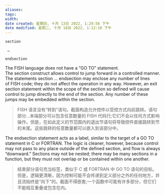```yaml
---
aliases: 
tags: 
width:
date created: 星期四, 十月 13日 2022, 1:29:56 下午
date modified: 星期二, 十月 18日 2022, 1:12:18 下午
---
```

```fish
section

 …

endsection
```

The FISH language does not have a “GO TO” statement. The section construct allows control to jump forward in a controlled manner. The statements section … endsection may enclose any number of lines of FISH code; they do not affect the operation in any way. However, an exit section statement within the scope of the section so defined will cause control to jump directly to the end of the section. Any number of these jumps may be embedded within the section. 
>FISH 语言没有“转到”语句。截面构造允许控件以受控方式向前跳转。语句部分...末端部分可以包含任意数量的 FISH 代码行;它们不会以任何方式影响操作。但是，在如此定义的节范围内的退出节语句将导致控件直接跳转到节的末尾。这些跳转的任意数量都可以嵌入到该部分中。

The endsection statement acts as a label, similar to the target of a GO TO statement in C or FORTRAN. The logic is cleaner, however, because control may not pass to any place outside of the defined section, and flow is always “downward.” Sections may not be nested; there may be many sections in a function, but they must not overlap or be contained within one another.
>结束部分语句充当标签，类似于 C 或 FORTRAN 中 GO TO 语句的目标。但是，逻辑更清晰，因为控制可能不会传递到定义部分之外的任何地方，并且流始终是“向下”的。截面不得嵌套;一个函数中可能有许多部分，但它们不能相互重叠或包含在内。